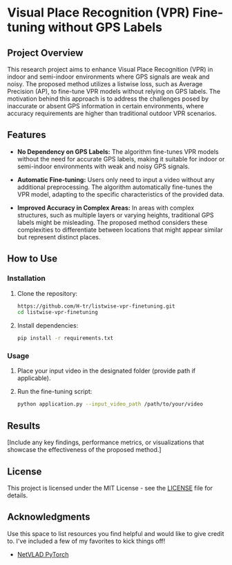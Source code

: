 # Visual Place Recognition (VPR) Fine-tuning without GPS Labels

## Project Overview

This research project aims to enhance Visual Place Recognition (VPR) in indoor and semi-indoor environments where GPS signals are weak and noisy. The proposed method utilizes a listwise loss, such as Average Precision (AP), to fine-tune VPR models without relying on GPS labels. The motivation behind this approach is to address the challenges posed by inaccurate or absent GPS information in certain environments, where accuracy requirements are higher than traditional outdoor VPR scenarios.

## Features

- **No Dependency on GPS Labels:** The algorithm fine-tunes VPR models without the need for accurate GPS labels, making it suitable for indoor or semi-indoor environments with weak and noisy GPS signals.

- **Automatic Fine-tuning:** Users only need to input a video without any additional preprocessing. The algorithm automatically fine-tunes the VPR model, adapting to the specific characteristics of the provided data.

- **Improved Accuracy in Complex Areas:** In areas with complex structures, such as multiple layers or varying heights, traditional GPS labels might be misleading. The proposed method considers these complexities to differentiate between locations that might appear similar but represent distinct places.

## How to Use

### Installation

1. Clone the repository:

   ```bash
   https://github.com/H-tr/listwise-vpr-finetuning.git
   cd listwise-vpr-finetuning
   ```

2. Install dependencies:

   ```bash
   pip install -r requirements.txt
   ```

### Usage

1. Place your input video in the designated folder (provide path if applicable).

2. Run the fine-tuning script:

   ```bash
   python application.py --input_video_path /path/to/your/video
   ```

## Results

[Include any key findings, performance metrics, or visualizations that showcase the effectiveness of the proposed method.]

## License

This project is licensed under the MIT License - see the [LICENSE](LICENSE) file for details.

## Acknowledgments

Use this space to list resources you find helpful and would like to give credit to. I've included a few of my favorites to kick things off!

* [NetVLAD PyTorch](https://github.com/Nanne/pytorch-NetVlad/blob/master/netvlad.py)
